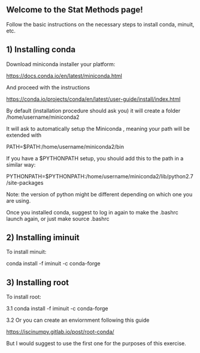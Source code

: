 ## Welcome to the Stat Methods page!

Follow the basic instructions on the necessary steps to install conda, minuit, etc. 

## 1) Installing conda

Download miniconda installer your platform:

https://docs.conda.io/en/latest/miniconda.html

And proceed with the instructions

https://conda.io/projects/conda/en/latest/user-guide/install/index.html

By default (installation procedure should ask you) it will create a folder /home/username/miniconda2

It will ask to automatically setup the Miniconda , meaning your path will be extended with

PATH=$PATH:/home/username/miniconda2/bin

If you have a $PYTHONPATH setup, you should add this to the path in a similar way:

PYTHONPATH=$PYTHONPATH:/home/username/miniconda2/lib/python2.7/site-packages

Note: the version of python might be different depending on which one you are using.

Once you installed conda, suggest to log in again to make the .bashrc launch again, or just make source .bashrc

## 2) Installing iminuit

To install minuit:

conda install -f iminuit -c conda-forge

## 3) Installing root

To install root:

3.1 conda install -f iminuit -c conda-forge

3.2 Or you can create an enviornment following this guide

https://iscinumpy.gitlab.io/post/root-conda/

But I would suggest to use the first one for the purposes of this exercise.

